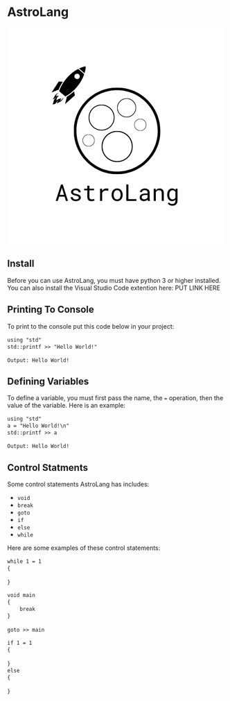 # AstroLang
![AstroLang Logo](https://raw.githubusercontent.com/4xvoid/AstroLang/main/Astro%20Lang%20Logo.png)

## Install
Before you can use AstroLang, you must have python 3 or higher installed. You can also install the Visual Studio Code extention here: PUT LINK HERE

## Printing To Console
To print to the console put this code below in your project:
```
using "std"
std::printf >> "Hello World!"
```

`Output: Hello World!`

## Defining Variables
To define a variable, you must first pass the name, the `=` operation, then the value of the variable. Here is an example:
```
using "std"
a = "Hello World!\n"
std::printf >> a
```

`Output: Hello World!`

## Control Statments
Some control statements AstroLang has includes:
+ `void`
+ `break`
+ `goto`
+ `if`
+ `else`
+ `while`

Here are some examples of these control statements:
```
while 1 = 1
{

}
```

```
void main
{
    break
}

goto >> main
```

```
if 1 = 1
{
    
}
else
{

}
```